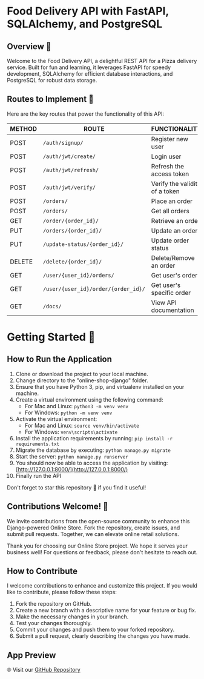 # Food Delivery API with FastAPI, SQLAlchemy, and PostgreSQL

## Overview 🍕

Welcome to the Food Delivery API, a delightful REST API for a Pizza delivery service. Built for fun and learning, it leverages FastAPI for speedy development, SQLAlchemy for efficient database interactions, and PostgreSQL for robust data storage.

## Routes to Implement 🚀

Here are the key routes that power the functionality of this API:

| METHOD | ROUTE                                  | FUNCTIONALITY                      | ACCESS        |
| ------ | --------------------------------------| ---------------------------------- | ------------- |
| POST   | `/auth/signup/`                        | Register new user                  | All users     |
| POST   | `/auth/jwt/create/`                    | Login user                         | All users     |
| POST   | `/auth/jwt/refresh/`                   | Refresh the access token           | All users     |
| POST   | `/auth/jwt/verify/`                    | Verify the validity of a token     | All users     |
| POST   | `/orders/`                             | Place an order                     | All users     |
| POST   | `/orders/`                             | Get all orders                     | All users     |
| GET    | `/order/{order_id}/`                   | Retrieve an order                  | Superuser     |
| PUT    | `/orders/{order_id}/`                  | Update an order                    | All users     |
| PUT    | `/update-status/{order_id}/`           | Update order status                | Superuser     |
| DELETE | `/delete/{order_id}/`                  | Delete/Remove an order              | All users     |
| GET    | `/user/{user_id}/orders/`              | Get user's orders                  | All users     |
| GET    | `/user/{user_id}/order/{order_id}/`    | Get user's specific order           | All users     |
| GET    | `/docs/`                               | View API documentation             | All users     |


# Getting Started 🚀

## How to Run the Application

1. Clone or download the project to your local machine.
2. Change directory to the "online-shop-django" folder.
3. Ensure that you have Python 3, pip, and virtualenv installed on your machine.
4. Create a virtual environment using the following command:
   - For Mac and Linux: `python3 -m venv venv`
   - For Windows: `python -m venv venv`
5. Activate the virtual environment:
   - For Mac and Linux: `source venv/bin/activate`
   - For Windows: `venv\scripts\activate`
6. Install the application requirements by running: `pip install -r requirements.txt`
7. Migrate the database by executing: `python manage.py migrate`
8. Start the server: `python manage.py runserver`
9. You should now be able to access the application by visiting: [http://127.0.0.1:8000/](http://127.0.0.1:8000/)
10. Finally run the API


Don't forget to star this repository 🌟 if you find it useful!

## Contributions Welcome! 🙌

We invite contributions from the open-source community to enhance this Django-powered Online Store. Fork the repository, create issues, and submit pull requests. Together, we can elevate online retail solutions.

Thank you for choosing our Online Store project. We hope it serves your business well! For questions or feedback, please don't hesitate to reach out.

## How to Contribute

I welcome contributions to enhance and customize this project. If you would like to contribute, please follow these steps:

1. Fork the repository on GitHub.
2. Create a new branch with a descriptive name for your feature or bug fix.
3. Make the necessary changes in your branch.
4. Test your changes thoroughly.
5. Commit your changes and push them to your forked repository.
6. Submit a pull request, clearly describing the changes you have made.

## App Preview


🌐 Visit our [GitHub Repository](https://github.com/mohamadSaleh82/Food-Delivery-API)
